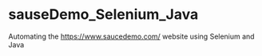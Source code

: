 # sauseDemo_Selenium_Java
Automating the https://www.saucedemo.com/ website using Selenium and Java
